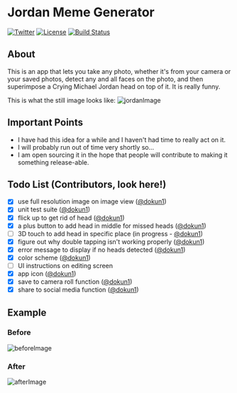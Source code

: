 # Jordan Meme Generator

[![Twitter](https://img.shields.io/badge/contact-@dokun24-blue.svg?style=flat)](https://twitter.com/dokun24)
[![License](http://img.shields.io/badge/license-MIT-green.svg?style=flat)](https://github.com/dokun1/firstRuleFireplace/blob/master/LICENSE)
[![Build Status](https://travis-ci.org/dokun1/jordan-meme-ios.svg?branch=master)](https://travis-ci.org/dokun1/jordan-meme-ios)

## About
This is an app that lets you take any photo, whether it's from your camera or your saved photos, detect any and all faces on the photo, and then superimpose a Crying Michael Jordan head on top of it. It is really funny.

This is what the still image looks like:
![jordanImage](https://raw.githubusercontent.com/dokun1/jordan-meme-ios/master/JordanHeadMeme/JordanHeadMeme/Assets.xcassets/jordanHead.imageset/jordanHead.png)

## Important Points

* I have had this idea for a while and I haven't had time to really act on it.
* I will probably run out of time very shortly so...
* I am open sourcing it in the hope that people will contribute to making it something release-able.
 

## Todo List (Contributors, look here!)

- [x] use full resolution image on image view ([@dokun1](https://github.com/dokun1))
- [x] unit test suite ([@dokun1](https://github.com/dokun1))
- [x] flick up to get rid of head ([@dokun1](https://github.com/dokun1))
- [x] a plus button to add head in middle for missed heads ([@dokun1](https://github.com/dokun1))
- [ ] 3D touch to add head in specific place (in progress - [@dokun1](https://github.com/dokun1))
- [x] figure out why double tapping isn't working properly ([@dokun1](https://github.com/dokun1))
- [x] error message to display if no heads detected ([@dokun1](https://github.com/dokun1))
- [x] color scheme ([@dokun1](https://github.com/dokun1))
- [ ] UI instructions on editing screen
- [x] app icon ([@dokun1](https://github.com/dokun1))
- [x] save to camera roll function ([@dokun1](https://github.com/dokun1))
- [x] share to social media function ([@dokun1](https://github.com/dokun1))

## Example

### Before
![beforeImage](https://raw.githubusercontent.com/dokun1/jordan-meme-ios/master/JordanHeadMeme/before.jpg)
### After
![afterImage](https://raw.githubusercontent.com/dokun1/jordan-meme-ios/master/JordanHeadMeme/after.jpg)
